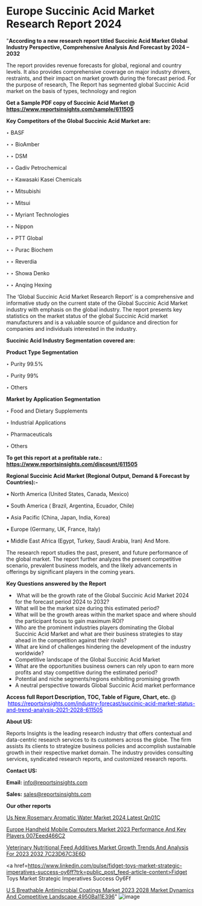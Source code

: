 # Europe Succinic Acid Market Research Report 2024

"<strong>According to a new research report titled Succinic Acid Market Global Industry Perspective, Comprehensive Analysis And Forecast by 2024 – 2032</strong>

The report provides revenue forecasts for global, regional and country levels. It also provides comprehensive coverage on major industry drivers, restraints, and their impact on market growth during the forecast period. For the purpose of research, The Report has segmented global Succinic Acid market on the basis of types, technology and region

<strong>Get a Sample PDF copy of Succinic Acid Market </strong><strong>@<a href=https://www.reportsinsights.com/sample/611505 style=color:#0000ff;> https://www.reportsinsights.com/sample/611505</a></strong></font>

<strong>Key Competitors of the Global Succinic Acid Market are:</strong>

‣ BASF

‣ 
‣ BioAmber

‣ 
‣ DSM

‣ 
‣ Gadiv Petrochemical

‣ 
‣ Kawasaki Kasei Chemicals

‣ 
‣ Mitsubishi

‣ 
‣ Mitsui

‣ 
‣ Myriant Technologies

‣ 
‣ Nippon

‣ 
‣ PTT Global

‣ 
‣ Purac Biochem

‣ 
‣ Reverdia

‣ 
‣ Showa Denko

‣ 
‣ Anqing Hexing

The ‘Global Succinic Acid Market Research Report’ is a comprehensive and informative study on the current state of the Global Succinic Acid Market industry with emphasis on the global industry. The report presents key statistics on the market status of the global Succinic Acid market manufacturers and is a valuable source of guidance and direction for companies and individuals interested in the industry.

<strong>Succinic Acid Industry Segmentation covered are:</strong>

<strong>Product Type Segmentation</strong>

‣    Purity 99.5%

‣ Purity 99%

‣ Others

<strong>Market by Application Segmentation</strong>

‣   Food and Dietary Supplements

‣ Industrial Applications

‣ Pharmaceuticals

‣ Others

<strong>To get this report at a profitable rate.: <a href=https://www.reportsinsights.com/discount/611505 style=color:#0000ff;>https://www.reportsinsights.com/discount/611505</a></strong></font>

<strong>Regional Succinic Acid Market (Regional Output, Demand &amp; Forecast by Countries):-</strong>

• North America (United States, Canada, Mexico)

• South America ( Brazil, Argentina, Ecuador, Chile)

• Asia Pacific (China, Japan, India, Korea)

• Europe (Germany, UK, France, Italy)

• Middle East Africa (Egypt, Turkey, Saudi Arabia, Iran) And More.

The research report studies the past, present, and future performance of the global market. The report further analyzes the present competitive scenario, prevalent business models, and the likely advancements in offerings by significant players in the coming years.

<strong>Key Questions answered by the Report</strong>
<ul>
  <li> What will be the growth rate of the Global Succinic Acid Market 2024 for the forecast period 2024 to 2032?</li>
  <li>What will be the market size during this estimated period?</li>
  <li>What will be the growth areas within the market space and where should the participant focus to gain maximum ROI?</li>
  <li>Who are the prominent industries players dominating the Global Succinic Acid Market and what are their business strategies to stay ahead in the competition against their rivals?</li>
  <li>What are kind of challenges hindering the development of the industry worldwide?</li>
  <li>Competitive landscape of the Global Succinic Acid Market</li>
  <li>What are the opportunities business owners can rely upon to earn more profits and stay competitive during the estimated period?</li>
  <li>Potential and niche segments/regions exhibiting promising growth</li>
  <li>A neutral perspective towards Global Succinic Acid market performance</li>
</ul>
<strong>Access full Report Description, TOC, Table of Figure, Chart, etc. </strong>@  <a href=https://reportsinsights.com/industry-forecast/succinic-acid-market-status-and-trend-analysis-2021-2028-611505 style=color:#0000ff;>https://reportsinsights.com/industry-forecast/succinic-acid-market-status-and-trend-analysis-2021-2028-611505</a></font>

<strong><strong>About US</strong>:</strong>

Reports Insights is the leading research industry that offers contextual and data-centric research services to its customers across the globe. The firm assists its clients to strategize business policies and accomplish sustainable growth in their respective market domain. The industry provides consulting services, syndicated research reports, and customized research reports.

<strong>Contact US:</strong>

<p class=""""><b>Email:</b> <a href=mailto:info@reportsinsights.com>info@reportsinsights.com</a></p>
<p class=""""><b>Sales:</b> <a href=mailto:sales@reportsinsights.com>sales@reportsinsights.com</a></p>

<strong>Our other reports</strong>

<a href=https://www.linkedin.com/pulse/us-new-rosemary-aromatic-water-market-2024-latest-qn01c/>Us New Rosemary Aromatic Water Market 2024 Latest Qn01C</a>

<a href=https://medium.com/@swatiga40/europe-handheld-mobile-computers-market-2023-performance-and-key-players-007eeed466c2>Europe Handheld Mobile Computers Market 2023 Performance And Key Players 007Eeed466C2</a>

<a href=https://medium.com/@anuragakarte041/veterinary-nutritional-feed-additives-market-growth-trends-and-analysis-for-2023-2032-7c23d67c3e6d>Veterinary Nutritional Feed Additives Market Growth Trends And Analysis For 2023 2032 7C23D67C3E6D</a>

<a href=https://www.linkedin.com/pulse/fidget-toys-market-strategic-imperatives-success-oy6ff?trk=public_post_feed-article-content>Fidget Toys Market Strategic Imperatives Success Oy6Ff</a>

<a href=https://medium.com/@nadeemkazi654/u-s-breathable-antimicrobial-coatings-market-2023-2028-market-dynamics-and-competitive-landscape-4950ba11e396>U S Breathable Antimicrobial Coatings Market 2023 2028 Market Dynamics And Competitive Landscape 4950Ba11E396</a>"
![image](https://github.com/Jaayaachit/RItrends/assets/158452289/62c45eb9-f749-4c4d-86ae-e6db3b229385)
